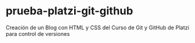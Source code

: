 # prueba-platzi-git-github
Creación de un Blog con HTML y CSS del Curso de Git y GitHub de Platzi para control de versiones
